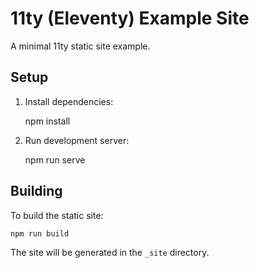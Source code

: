 # 11ty (Eleventy) Example Site

A minimal 11ty static site example.

## Setup

1. Install dependencies:

    npm install

2. Run development server:

    npm run serve

## Building

To build the static site:

    npm run build

The site will be generated in the `_site` directory.
